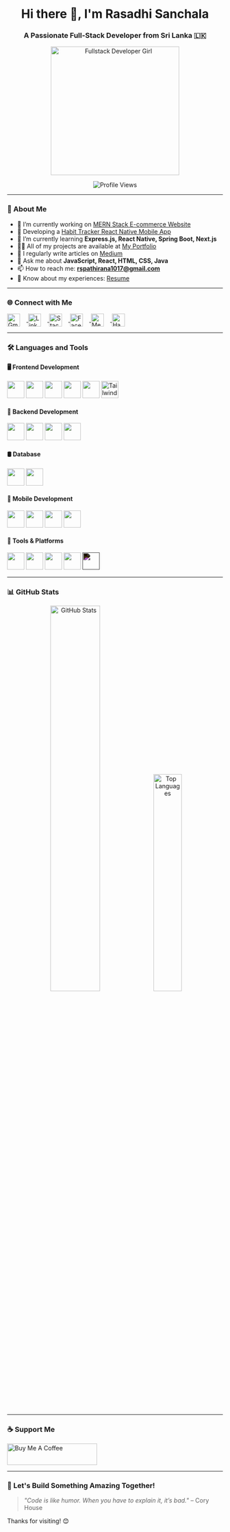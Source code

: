 <h1 align="center">Hi there 👋, I'm Rasadhi Sanchala</h1>
<h3 align="center">A Passionate Full-Stack Developer from Sri Lanka 🇱🇰</h3>

<p align="center">
  <img src="https://i.pinimg.com/originals/ed/3b/df/ed3bdf54b17c240c3a9607f2bffb2a4b.gif" alt="Fullstack Developer Girl" width="300"/>
</p>

<p align="center">
  <img src="https://komarev.com/ghpvc/?username=RasadhiSanchala&label=Profile%20views&color=0e75b6&style=flat" alt="Profile Views" />
</p>

---

### 🚀 About Me

- 🔭 I’m currently working on [MERN Stack E-commerce Website](https://github.com/RasadhiSanchala/E-Commerce)
- 📱 Developing a [Habit Tracker React Native Mobile App](https://github.com/RasadhiSanchala/Habit-Tracker)
- 🌱 I’m currently learning **Express.js, React Native, Spring Boot, Next.js**
- 👨‍💻 All of my projects are available at [My Portfolio](https://inquisitive-gingersnap-38e85a.netlify.app/)
- 📝 I regularly write articles on [Medium](https://medium.com/@rasadhi1017)
- 💬 Ask me about **JavaScript, React, HTML, CSS, Java**
- 📫 How to reach me: **rspathirana1017@gmail.com**
- 📄 Know about my experiences: [Resume](https://drive.google.com/uc?export=download&id=1d7J7WT1wUp7a243ZnUwciDqH_Uf1RJ_y)

---

### 🌐 Connect with Me

<p align="left">
  <a href="mailto:rapathirana1017@gmail.com" target="_blank">
    <img align="center" src="https://img.icons8.com/ios-filled/50/ffffff/gmail.png" alt="Gmail" height="30" width="30" style="margin-right: 15px;" />
  </a>
  <a href="https://linkedin.com/in/rasadhi-sanchala" target="_blank">
    <img align="center" src="https://cdn.jsdelivr.net/gh/devicons/devicon/icons/linkedin/linkedin-original.svg" alt="LinkedIn" height="30" width="30" style="margin-right: 15px;" />
  </a>
  <a href="https://stackoverflow.com/users/30024569" target="_blank">
    <img align="center" src="https://cdn.jsdelivr.net/gh/devicons/devicon/icons/stackoverflow/stackoverflow-original.svg" alt="Stack Overflow" height="30" width="30" style="margin-right: 15px;" />
  </a>
  <a href="https://facebook.com/rasadhi.sanchala" target="_blank">
    <img align="center" src="https://cdn.jsdelivr.net/gh/devicons/devicon/icons/facebook/facebook-original.svg" alt="Facebook" height="30" width="30" style="margin-right: 15px;" />
  </a>
  <a href="https://medium.com/@rasadhi1017" target="_blank">
    <img align="center" src="https://cdn-icons-png.flaticon.com/512/5968/5968906.png" alt="Medium" height="30" width="30" style="margin-right: 15px;" />
  </a>
  <a href="https://www.hackerrank.com/rspathirana1017" target="_blank">
    <img align="center" src="https://cdn.worldvectorlogo.com/logos/hackerrank.svg" alt="HackerRank" height="30" width="30" style="margin-right: 15px;" />
  </a>
</p>


---

### 🛠️ Languages and Tools

#### 🖥️ Frontend Development
<p>
  <img src="https://cdn.jsdelivr.net/gh/devicons/devicon/icons/html5/html5-original.svg" width="40" height="40"/>
  <img src="https://cdn.jsdelivr.net/gh/devicons/devicon/icons/css3/css3-original.svg" width="40" height="40"/>
  <img src="https://cdn.jsdelivr.net/gh/devicons/devicon/icons/javascript/javascript-original.svg" width="40" height="40"/>
  <img src="https://cdn.jsdelivr.net/gh/devicons/devicon/icons/react/react-original.svg" width="40" height="40"/>
  <img src="https://cdn.jsdelivr.net/gh/devicons/devicon/icons/nextjs/nextjs-original.svg" width="40" height="40"/>
  <img src="https://upload.wikimedia.org/wikipedia/commons/d/d5/Tailwind_CSS_Logo.svg" width="40" height="40" alt="Tailwind CSS"/>
</p>

#### 🧩 Backend Development
<p>
  <img src="https://cdn.jsdelivr.net/gh/devicons/devicon/icons/nodejs/nodejs-original.svg" width="40" height="40"/>

  
  <img src="https://cdn.jsdelivr.net/gh/devicons/devicon/icons/spring/spring-original.svg" width="40" height="40"/>


  <img src="https://cdn.jsdelivr.net/gh/devicons/devicon/icons/java/java-original.svg" width="40" height="40"/>
  <img src="https://cdn.jsdelivr.net/gh/devicons/devicon/icons/php/php-original.svg" width="40" height="40"/>
</p>

#### 🛢️ Database
<p>
  <img src="https://cdn.jsdelivr.net/gh/devicons/devicon/icons/mysql/mysql-original.svg" width="40" height="40"/>
  <img src="https://cdn.jsdelivr.net/gh/devicons/devicon/icons/mongodb/mongodb-original.svg" width="40" height="40"/>
</p>

#### 📱 Mobile Development
<p>
  <img src="https://cdn.jsdelivr.net/gh/devicons/devicon/icons/react/react-original.svg" width="40" height="40"/>
  <img src="https://cdn.jsdelivr.net/gh/devicons/devicon/icons/flutter/flutter-original.svg" width="40" height="40"/>
  <img src="https://cdn.jsdelivr.net/gh/devicons/devicon/icons/android/android-original.svg" width="40" height="40"/>
  <img src="https://cdn.jsdelivr.net/gh/devicons/devicon/icons/kotlin/kotlin-original.svg" width="40" height="40"/>
</p>

#### 🧰 Tools & Platforms
<p>
  <img src="https://cdn.jsdelivr.net/gh/devicons/devicon/icons/docker/docker-original.svg" width="40" height="40"/>
  <img src="https://cdn.jsdelivr.net/gh/devicons/devicon/icons/heroku/heroku-original.svg" width="40" height="40"/>
  <img src="https://cdn.jsdelivr.net/gh/devicons/devicon/icons/postman/postman-original.svg" width="40" height="40"/>
  <img src="https://cdn.jsdelivr.net/gh/devicons/devicon/icons/figma/figma-original.svg" width="40" height="40"/>
  <img src="https://upload.wikimedia.org/wikipedia/commons/a/af/Adobe_Photoshop_CC_icon.svg" style="filter: invert(1);" width="40" height="40"/>

</p>

---

### 📊 GitHub Stats

<div align="center">
  <img src="https://github-readme-stats.vercel.app/api?username=RasadhiSanchala&show_icons=true&theme=react&locale=en" alt="GitHub Stats" width="48%" />
  <img src="https://github-readme-stats.vercel.app/api/top-langs/?username=RasadhiSanchala&layout=compact&theme=react&hide=css,scss" alt="Top Languages" width="36%" />
</div>

---

### ☕ Support Me

<p>
  <a href="https://www.buymeacoffee.com/Rasa">
    <img src="https://cdn.buymeacoffee.com/buttons/v2/default-yellow.png" height="50" width="210" alt="Buy Me A Coffee" />
  </a>
</p>

---

### 🌈 Let's Build Something Amazing Together!

> *"Code is like humor. When you have to explain it, it’s bad."* – Cory House

Thanks for visiting! 😊
